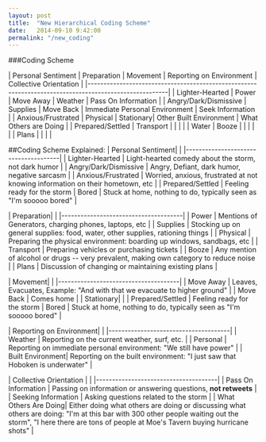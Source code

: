 ```yaml
---
layout: post
title:  "New Hierarchical Coding Scheme"
date:   2014-09-10 9:42:00
permalink: "/new_coding"
---
```


###Coding Scheme
	
| Personal Sentiment    |  Preparation | Movement  | Reporting on Environment  | Collective Orientation | 
|-------------------------------------------------------------------------------------------------------|
| Lighter-Hearted       | Power        | Move Away | Weather                   | Pass On Information    |
| Angry/Dark/Dismissive | Supplies     | Move Back | Immediate Personal Environment | Seek Information  |
| Anxious/Frustrated    | Physical     | Stationary| Other Built Environment   | What Others are Doing  |
| Prepared/Settled      | Transport    |           |                           |                        |
| Water                 | Booze        |           |                           |                        |
|                       | Plans        |           |                           |                        |

##Coding Scheme Explained:
| Personal Sentiment| |
|--------------------------------------|
| Lighter-Hearted | Light-hearted comedy about the storm, not dark humor |
| Angry/Dark/Dismissive | Angry, Defiant, dark humor, negative sarcasm   |
| Anxious/Frustrated    | Worried, anxious, frustrated at not knowing information on their hometown, etc |
| Prepared/Settled      | Feeling ready for the storm
| Bored                 | Stuck at home, nothing to do, typically seen as "I'm sooooo bored" |


| Preparation| |
|--------------------------------------|
| Power                 | Mentions of Generators, charging phones, laptops, etc |
| Supplies              | Stocking up on general supplies: food, water, other supplies, rationing things   |
| Physical              | Preparing the physical environment: boarding up windows, sandbags, etc |
| Transport             | Preparing vehicles or purchasing tickets |
| Booze                 | Any mention of alcohol or drugs -- very prevalent, making own category to reduce noise |
| Plans                 | Discussion of changing or maintaining existing plans |


| Movement| |
|--------------------------------------|
| Move Away | Leaves, Evacuates, Example: "And with that we evacuate to higher ground" |
| Move Back | Comes home  |
| Stationary|  |
| Prepared/Settled      | Feeling ready for the storm
| Bored                 | Stuck at home, nothing to do, typically seen as "I'm sooooo bored" |

| Reporting on Environment| |
|--------------------------------------|
| Weather | Reporting on the current weather, surf, etc. |
| Personal | Reporting on immediate personal environment: "We still have power"  |
| Built Environment| Reporting on the built environment: "I just saw that Hoboken is underwater" |

| Collective Orientation | |
|--------------------------------------|
| Pass On Information | Passing on information or answering questions, **not retweets** |
| Seeking Information | Asking questions related to the storm  |
| What Others Are Doing| Either doing what others are doing or discussing what others are doing: "I'm at this bar with 300 other people waiting out the storm", "I here there are tons of people at Moe's Tavern buying hurricane shots" |
